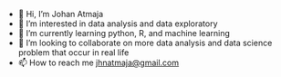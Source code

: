 - 👋 Hi, I’m Johan Atmaja
- 👀 I’m interested in data analysis and data exploratory
- 🌱 I’m currently learning python, R, and machine learning
- 💞️ I’m looking to collaborate on more data analysis and data science problem that occur in real life
- 📫 How to reach me jhnatmaja@gmail.com

<!---
AsianWaldo/AsianWaldo is a ✨ special ✨ repository because its `README.md` (this file) appears on your GitHub profile.
You can click the Preview link to take a look at your changes.
--->

